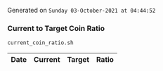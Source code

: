 Generated on `Sunday 03-October-2021 at 04:44:52`

### Current to Target Coin Ratio
`current_coin_ratio.sh`

Date|Current|Target|Ratio
---|---|---|---

